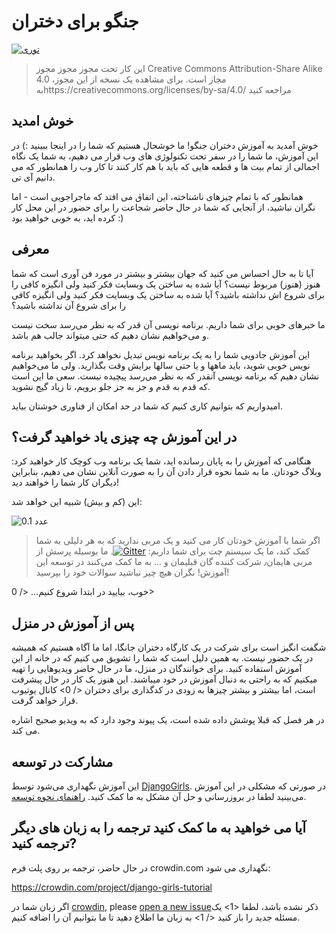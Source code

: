 # جنگو برای دختران

[![توری](https://badges.gitter.im/DjangoGirls/tutorial.svg)](https://gitter.im/DjangoGirls/tutorial)

> این کار تحت مجوز مجوز مجوز Creative Commons Attribution-Share Alike 4.0 مجاز است. برای مشاهده یک نسخه از این مجوز، بهhttps://creativecommons.org/licenses/by-sa/4.0/ مراجعه کنید

## خوش امدید

خوش آمدید به آموزش دختران جنگو! ما خوشحال هستیم که شما را در اینجا ببینید :) در این آموزش، ما شما را در سفر تحت تکنولوژی های وب قرار می دهیم، به شما یک نگاه اجمالی از تمام بیت ها و قطعه هایی که باید با هم کار کنند تا کار وب را همانطور که می دانیم آی تی.

همانطور که با تمام چیزهای ناشناخته، این اتفاق می افتد که ماجراجویی است - اما نگران نباشید، از آنجایی که شما در حال حاضر شجاعت را برای حضور در این محل کار کرده اید، به خوبی خواهید بود :)

## معرفی

آیا تا به حال احساس می کنید که جهان بیشتر و بیشتر در مورد فن آوری است که شما هنوز (هنوز) مربوط نیست؟ آیا شده به ساختن یک وبسایت فکر کنید ولی انگیزه کافی را برای شروع اش نداشته باشید؟ آیا شده به ساختن یک وبسایت فکر کنید ولی انگیزه کافی را برای شروع آن نداشته باشید؟

ما خبرهای خوبی برای شما داریم. برنامه نویسی آن قدر که به نظر می‌رسد سخت نیست و می‌خواهیم نشان دهیم که حتی میتواند جالب هم باشد.

این آموزش جادویی شما را به یک برنامه نویس تبدیل نخواهد کرد. اگر بخواهید برنامه نویس خوبی شوید، باید ماهها و یا حتی سالها برایش وقت بگذارید. ولی ما می‌خواهیم نشان دهیم که برنامه نویسی آنقدر که به نظر می‌رسد پیچیده نیست. سعی ما این است که قدم به قدم و جز به جز جلو برویم، تا زیاد گیج نشوید. 

امیدواریم که بتوانیم کاری کنیم که شما در حد امکان از فناوری خوشتان بیاید. 

## در این آموزش چه چیزی یاد خواهید گرفت؟

هنگامی که آموزش را به پایان رسانده اید، شما یک برنامه وب کوچک کار خواهید کرد: وبلاگ خودتان. ما به شما نحوه قرار دادن آن را به صورت آنلاین نشان می دهیم، بنابراین دیگران کار شما را خواهند دید!

این (کم و بیش) شبیه این خواهد شد:

![عدد 0.1](images/application.png)

> اگر شما با آموزش خودتان کار می کنید و یک مربی ندارید که به هر دلیلی به شما کمک کند، ما یک سیستم چت برای شما داریم: [![Gitter](https://badges.gitter.im/DjangoGirls/tutorial.svg)](https://gitter.im/DjangoGirls/tutorial). ما بوسیله پرسش از مربی هایمان٫ شرکت کننده گان قبلیمان و ... به ما کمک می‌کنند در توسعه این آموزش! نگران هیچ چیز نباشید سوالات خود را بپرسید!

خوب،  بیایید در ابتدا شروع کنیم... </ 0></p> 

## پس از آموزش در منزل

شگفت انگیز است برای شرکت در یک کارگاه دختران جانگا، اما ما آگاه هستیم که همیشه در یک حضور نیست. به همین دلیل است که شما را تشویق می کنیم که در خانه از این آموزش استفاده کنید. برای خوانندگان در منزل، ما در حال حاضر ویدیوهایی را تهیه میکنیم که به راحتی به دنبال آموزش در خود میباشند. این هنوز یک کار در حال پیشرفت است، اما بیشتر و بیشتر چیزها به زودی در  کدگذاری برای دختران </ 0> کانال یوتیوب قرار خواهد گرفت.</p> 

در هر فصل که قبلا پوشش داده شده است، یک پیوند وجود دارد که به ویدیو صحیح اشاره می کند.

## مشارکت در توسعه

این آموزش نگهداری می‌شود توسط [DjangoGirls](https://djangogirls.org/). در صورتی که مشکلی در این آموزش می‌بینید لطفا در بروزرسانی و حل آن مشکل به ما کمک کنید. [راهنمای نحوه توسعه](https://github.com/DjangoGirls/tutorial/blob/master/README.md).

## آیا می خواهید به ما کمک کنید ترجمه را به زبان های دیگر ترجمه کنید?

در حال حاضر، ترجمه بر روی پلت فرم crowdin.com نگهداری می شود:

https://crowdin.com/project/django-girls-tutorial

اگر زبان شما در [crowdin](https://crowdin.com/), please [open a new issue](https://github.com/DjangoGirls/tutorial/issues/new)ذکر نشده باشد، لطفا <1> یک مسئله جدید را باز کنید </ 1> به زبان ما اطلاع دهید تا ما بتوانیم آن را اضافه کنیم.
